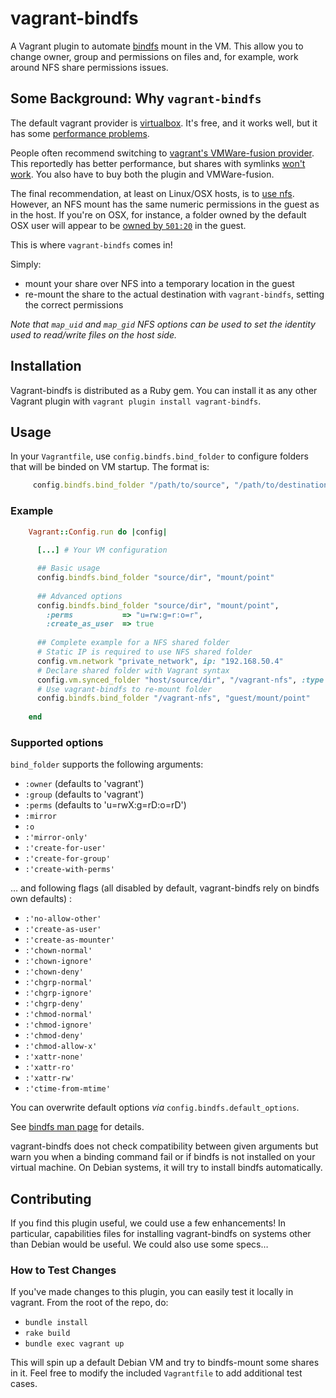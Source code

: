 # vagrant-bindfs

A Vagrant plugin to automate [bindfs](http://bindfs.org/) mount in the VM.
This allow you to change owner, group and permissions on files and, for example, work around NFS share permissions issues.


## Some Background: Why `vagrant-bindfs`

The default vagrant provider is [virtualbox](https://www.virtualbox.org/).
It's free, and it works well, but it has some [performance problems](http://snippets.aktagon.com/snippets/609-Slow-IO-performance-with-Vagrant-and-VirtualBox-).

People often recommend switching to [vagrant's VMWare-fusion provider](http://www.vagrantup.com/vmware).
This reportedly has better performance, but shares with symlinks [won't work](http://communities.vmware.com/thread/428199?start=0&tstart=0).
You also have to buy both the plugin and VMWare-fusion.

The final recommendation, at least on Linux/OSX hosts, is to [use nfs](http://docs.vagrantup.com/v2/synced-folders/nfs.html).
However, an NFS mount has the same numeric permissions in the guest as in the host.
If you're on OSX, for instance, a folder owned by the default OSX user will appear to be [owned by `501:20`](https://groups.google.com/forum/?fromgroups#!topic/vagrant-up/qXXJ-AQuKQM) in the guest.

This is where `vagrant-bindfs` comes in!

Simply:

- mount your share over NFS into a temporary location in the guest
- re-mount the share to the actual destination with `vagrant-bindfs`, setting the correct permissions

_Note that `map_uid` and `map_gid` NFS options can be used to set the identity used to read/write files on the host side._

## Installation

Vagrant-bindfs is distributed as a Ruby gem.
You can install it as any other Vagrant plugin with `vagrant plugin install vagrant-bindfs`.


## Usage

In your `Vagrantfile`, use `config.bindfs.bind_folder` to configure folders that will be binded on VM startup.
The format is:

```ruby
     config.bindfs.bind_folder "/path/to/source", "/path/to/destination", options
```


### Example

```ruby
    Vagrant::Config.run do |config|
    
      [...] # Your VM configuration

      ## Basic usage
      config.bindfs.bind_folder "source/dir", "mount/point"
      
      ## Advanced options
      config.bindfs.bind_folder "source/dir", "mount/point",
      	:perms           => "u=rw:g=r:o=r",
      	:create_as_user  => true
        
      ## Complete example for a NFS shared folder
      # Static IP is required to use NFS shared folder
      config.vm.network "private_network", ip: "192.168.50.4"
      # Declare shared folder with Vagrant syntax
      config.vm.synced_folder "host/source/dir", "/vagrant-nfs", :type => :nfs
      # Use vagrant-bindfs to re-mount folder
      config.bindfs.bind_folder "/vagrant-nfs", "guest/mount/point"
        
    end
```


### Supported options

`bind_folder` supports the following arguments:

- `:owner` (defaults to 'vagrant')
- `:group` (defaults to 'vagrant')
- `:perms` (defaults to 'u=rwX:g=rD:o=rD')
- `:mirror`
- `:o`
- `:'mirror-only'`
- `:'create-for-user'`
- `:'create-for-group'`
- `:'create-with-perms'`

… and following flags (all disabled by default, vagrant-bindfs rely on bindfs own defaults) :

- `:'no-allow-other'`
- `:'create-as-user'`
- `:'create-as-mounter'`
- `:'chown-normal'`
- `:'chown-ignore'`
- `:'chown-deny'`
- `:'chgrp-normal'`
- `:'chgrp-ignore'`
- `:'chgrp-deny'`
- `:'chmod-normal'`
- `:'chmod-ignore'`
- `:'chmod-deny'`
- `:'chmod-allow-x'`
- `:'xattr-none'`
- `:'xattr-ro'`
- `:'xattr-rw'`
- `:'ctime-from-mtime'`
    
You can overwrite default options _via_ `config.bindfs.default_options`.

See [bindfs man page](http://bindfs.org/docs/bindfs.1.html) for details.

vagrant-bindfs does not check compatibility between given arguments but warn you when a binding command fail or if bindfs is not installed on your virtual machine.
On Debian systems, it will try to install bindfs automatically.


## Contributing

If you find this plugin useful, we could use a few enhancements!
In particular, capabilities files for installing vagrant-bindfs on systems other than Debian would be useful. We could also use some specs…


### How to Test Changes

If you've made changes to this plugin, you can easily test it locally in vagrant.
From the root of the repo, do:

- `bundle install`
- `rake build`
- `bundle exec vagrant up`

This will spin up a default Debian VM and try to bindfs-mount some shares in it.
Feel free to modify the included `Vagrantfile` to add additional test cases.
